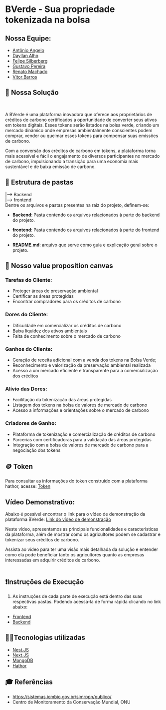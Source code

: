 # BVerde - Sua propriedade tokenizada na bolsa

## Nossa Equipe:

- <a href="https://www.linkedin.com/in/antonio-angelo-teixeira-a70b781a7/">Antônio Angelo</a>
- <a href="https://www.linkedin.com/in/dayllan-alho/"> Dayllan Alho</a>
- <a href="https://www.linkedin.com/in/felipesilberberg/">Felipe Silberberg</a>
- <a href="https://www.linkedin.com/in/gustavo-pereira1/">Gustavo Pereira</a>
- <a href="https://www.linkedin.com/in/renatosilvamachado/">Renato Machado</a>
- <a href="https://www.linkedin.com/in/vitoraugustobarros/">Vitor Barros</a> 


## 📝 Nossa Solução
<br>

A BVerde é uma plataforma inovadora que oferece aos proprietários de créditos de carbono certificados a oportunidade de converter seus ativos em tokens digitais. Esses tokens serão listados na bolsa verde, criando um mercado dinâmico onde empresas ambientalmente conscientes podem comprar, vender ou queimar esses tokens para compensar suas emissões de carbono.<br>

Com a conversão dos créditos de carbono em tokens, a plataforma torna mais acessível e fácil o engajamento de diversos participantes no mercado de carbono, impulsionando a transição para uma economia mais sustentável e de baixa emissão de carbono.
## 📁 Estrutura de pastas

|--> Backend<br>
|--> frontend<br>
Dentre os arquivos e pastas presentes na raiz do projeto, definem-se:

- <b>Backend</b>: Pasta contendo os arquivos relacionados à parte do backend do projeto.

- <b>frontend</b>: Pasta contendo os arquivos relacionados à parte do frontend do projeto.

- <b>README.md</b>: arquivo que serve como guia e explicação geral sobre o projeto.

## 💼 <b>Nosso value proposition canvas</b>

### <b>Tarefas do Cliente:</b>
- Proteger áreas de preservação ambiental
- Certificar as áreas protegidas
- Encontrar compradores para os créditos de carbono

### <b>Dores do Cliente:</b>
- Dificuldade em comercializar os créditos de carbono
- Baixa liquidez dos ativos ambientais 
- Falta de conhecimento sobre o mercado de carbono

### <b>Ganhos do Cliente: </b>
- Geração de receita adicional com a venda dos tokens na Bolsa Verde;
- Reconhecimento e valorização da preservação ambiental realizada
- Acesso a um mercado eficiente e transparente para a comercialização dos créditos

### <b>Alívio das Dores:</b>
- Facilitação da tokenização das áreas protegidas
- Listagem dos tokens na bolsa de valores de mercado de carbono
- Acesso a informações e orientações sobre o mercado de carbono

### <b>Criadores de Ganho:</b>
- Plataforma de tokenização e comercialização de créditos de carbono
- Parcerias com certificadoras para a validação das áreas protegidas
- Integração com a bolsa de valores de mercado de carbono para a negociação dos tokens
## 🪙 Token

Para consultar as informações do token construído com a plataforma hathor, acesse:
<a href="https://github.com/Lederback/BVerde/tree/main/Backend">Token</a> 

## Vídeo Demonstrativo:
Abaixo é possível encontrar o link para o vídeo de demonstração da plataforma BVerde: <a href="">Link do vídeo de demonstração </a>

Neste vídeo, apresentamos as principais funcionalidades e características da plataforma, além de mostrar como os agricultores podem se cadastrar e tokenizar seus créditos de carbono.

Assista ao vídeo para ter uma visão mais detalhada da solução e entender como ela pode beneficiar tanto os agricultores quanto as empresas interessadas em adquirir créditos de carbono.
<br><br>

## ❗️Instruções de Execução
1. As instruções de cada parte de execução está dentro das suas respectivas pastas.
Podendo acessá-la de forma rápida clicando no link abaixo:<br>
- <a href="https://github.com/Lederback/BVerde/tree/main/frontend">Frontend</a><br>
- <a href="https://github.com/Lederback/BVerde/tree/main/Backend">Backend</a>

## 👨‍💻Tecnologias utilizadas
- <a href="https://nestjs.com/">Nest.JS</a><br>
- <a href="https://nextjs.org/">Next.JS</a><br>
- <a href="https://www.mongodb.com/">MongoDB</a><br>
- <a href="https://hathor.network/">Hathor</a><br>


## 🎓 Referências
- https://sistemas.icmbio.gov.br/simrppn/publico/
- Centro de Monitoramento da Conservação Mundial, ONU

